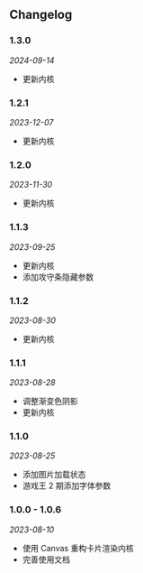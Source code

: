 ## Changelog

### 1.3.0

_2024-09-14_

- 更新内核

### 1.2.1

_2023-12-07_

- 更新内核

### 1.2.0

_2023-11-30_

- 更新内核

### 1.1.3

_2023-09-25_

- 更新内核
- 添加攻守条隐藏参数

### 1.1.2

_2023-08-30_

- 更新内核

### 1.1.1

_2023-08-28_

- 调整渐变色阴影
- 更新内核

### 1.1.0

_2023-08-25_

- 添加图片加载状态
- 游戏王 2 期添加字体参数

### 1.0.0 - 1.0.6

_2023-08-10_

- 使用 Canvas 重构卡片渲染内核
- 完善使用文档
